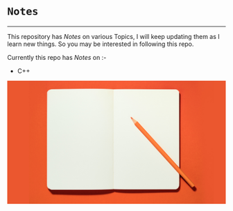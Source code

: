 # **`Notes`**
---
This repository has _Notes_ on various Topics, I will keep updating them as I learn new things. So you may be interested in following this repo.

Currently this repo has _Notes_ on :-
* C++










<!-- Logo -->
![Notes](https://github.com/kushagra414/Notes/blob/master/Take_Notes_In_An_Inteview_012617.jpg)
